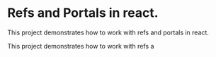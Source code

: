 # Refs and Portals in react.
This project demonstrates how to work with refs and portals in react.

This project demonstrates how to work with refs a